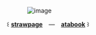   ⠀   ⠀   ⠀   ⠀      ![image](https://wilardo.crd.co/assets/images/gallery06/483b446b_original.png?v=618e2dfe)
 
   ⠀꒰ [**strawpage**](https://lured.straw.page) ⠀— ⠀[**atabook**](https://melomanie.atabook.org/) ꒱ 
